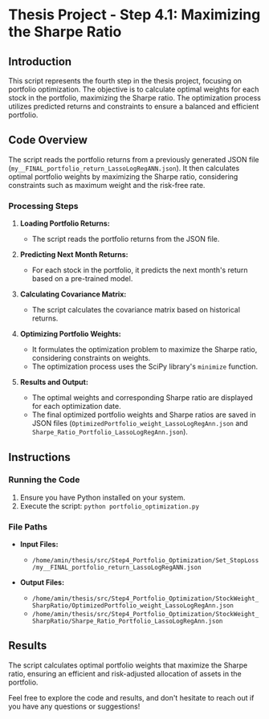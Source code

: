 # Thesis Project - Step 4.1: Maximizing the Sharpe Ratio

## Introduction

This script represents the fourth step in the thesis project, focusing on portfolio optimization. The objective is to calculate optimal weights for each stock in the portfolio, maximizing the Sharpe ratio. The optimization process utilizes predicted returns and constraints to ensure a balanced and efficient portfolio.

## Code Overview

The script reads the portfolio returns from a previously generated JSON file (`my__FINAL_portfolio_return_LassoLogRegANN.json`). It then calculates optimal portfolio weights by maximizing the Sharpe ratio, considering constraints such as maximum weight and the risk-free rate.

### Processing Steps

1. **Loading Portfolio Returns:**
   - The script reads the portfolio returns from the JSON file.

2. **Predicting Next Month Returns:**
   - For each stock in the portfolio, it predicts the next month's return based on a pre-trained model.

3. **Calculating Covariance Matrix:**
   - The script calculates the covariance matrix based on historical returns.

4. **Optimizing Portfolio Weights:**
   - It formulates the optimization problem to maximize the Sharpe ratio, considering constraints on weights.
   - The optimization process uses the SciPy library's `minimize` function.

5. **Results and Output:**
   - The optimal weights and corresponding Sharpe ratio are displayed for each optimization date.
   - The final optimized portfolio weights and Sharpe ratios are saved in JSON files (`OptimizedPortfolio_weight_LassoLogRegAnn.json` and `Sharpe_Ratio_Portfolio_LassoLogRegAnn.json`).

## Instructions

### Running the Code

1. Ensure you have Python installed on your system.
2. Execute the script: `python portfolio_optimization.py`

### File Paths

- **Input Files:**
  - `/home/amin/thesis/src/Step4_Portfolio_Optimization/Set_StopLoss/my__FINAL_portfolio_return_LassoLogRegANN.json`

- **Output Files:**
  - `/home/amin/thesis/src/Step4_Portfolio_Optimization/StockWeight_SharpRatio/OptimizedPortfolio_weight_LassoLogRegAnn.json`
  - `/home/amin/thesis/src/Step4_Portfolio_Optimization/StockWeight_SharpRatio/Sharpe_Ratio_Portfolio_LassoLogRegAnn.json`

## Results

The script calculates optimal portfolio weights that maximize the Sharpe ratio, ensuring an efficient and risk-adjusted allocation of assets in the portfolio.

Feel free to explore the code and results, and don't hesitate to reach out if you have any questions or suggestions!
